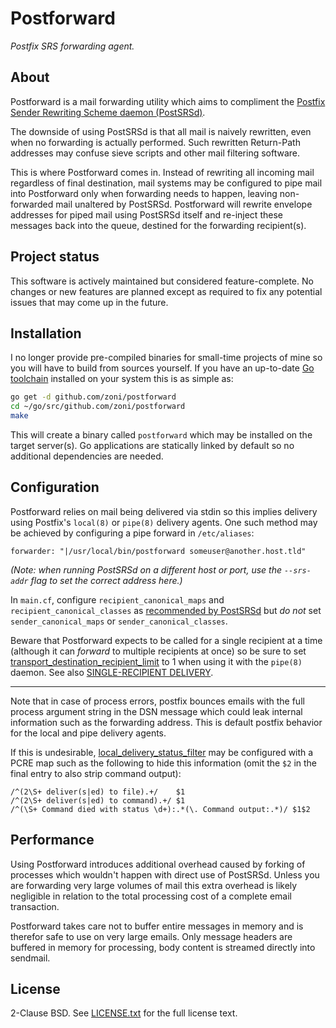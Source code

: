 Postforward
===========

*Postfix SRS forwarding agent.*


About
-----

Postforward is a mail forwarding utility which aims to compliment the
[Postfix Sender Rewriting Scheme daemon (PostSRSd)](https://github.com/roehling/postsrsd).

The downside of using PostSRSd is that all mail is naively rewritten, even
when no forwarding is actually performed. Such rewritten Return-Path
addresses may confuse sieve scripts and other mail filtering software.

This is where Postforward comes in. Instead of rewriting all incoming mail
regardless of final destination, mail systems may be configured to pipe
mail into Postforward only when forwarding needs to happen, leaving
non-forwarded mail unaltered by PostSRSd. Postforward will rewrite
envelope addresses for piped mail using PostSRSd itself and re-inject
these messages back into the queue, destined for the forwarding
recipient(s).


Project status
--------------

This software is actively maintained but considered feature-complete. No
changes or new features are planned except as required to fix any
potential issues that may come up in the future.


Installation
------------

I no longer provide pre-compiled binaries for small-time projects of mine
so you will have to build from sources yourself. If you have an up-to-date
[Go toolchain](https://golang.org/dl/) installed on your system this is as
simple as:

```sh
go get -d github.com/zoni/postforward
cd ~/go/src/github.com/zoni/postforward
make
```

This will create a binary called `postforward` which may be installed on
the target server(s). Go applications are statically linked by default so
no additional dependencies are needed.


Configuration
-------------

Postforward relies on mail being delivered via stdin so this implies
delivery using Postfix's `local(8)` or `pipe(8)` delivery agents. One such
method may be achieved by configuring a pipe forward in `/etc/aliases`:

```
forwarder: "|/usr/local/bin/postforward someuser@another.host.tld"
```

*(Note: when running PostSRSd on a different host or port, use the
`--srs-addr` flag to set the correct address here.)*

In `main.cf`, configure `recipient_canonical_maps` and
`recipient_canonical_classes` as
[recommended by PostSRSd](https://github.com/roehling/postsrsd#configuration)
but *do not* set `sender_canonical_maps` or `sender_canonical_classes`.

Beware that Postforward expects to be called for a single recipient at a
time (although it can *forward* to multiple recipients at once) so be sure
to set [transport_destination_recipient_limit](http://www.postfix.org/postconf.5.html#transport_destination_recipient_limit)
to 1 when using it with the `pipe(8)` daemon. See also
[SINGLE-RECIPIENT DELIVERY](http://www.postfix.org/pipe.8.html).

-----------------------------------------------------------------------------

Note that in case of process errors, postfix bounces emails with the full
process argument string in the DSN message which could leak internal
information such as the forwarding address. This is default postfix
behavior for the local and pipe delivery agents.

If this is undesirable,
[local_delivery_status_filter](http://www.postfix.org/postconf.5.html#local_delivery_status_filter)
may be configured with a PCRE map such as the following to hide this
information (omit the `$2` in the final entry to also strip command
output):

```
/^(2\S+ deliver(s|ed) to file).+/    $1
/^(2\S+ deliver(s|ed) to command).+/ $1
/^(\S+ Command died with status \d+):.*(\. Command output:.*)/ $1$2
```


Performance
-----------

Using Postforward introduces additional overhead caused by forking of
processes which wouldn't happen with direct use of PostSRSd. Unless you
are forwarding very large volumes of mail this extra overhead is likely
negligible in relation to the total processing cost of a complete email
transaction.

Postforward takes care not to buffer entire messages in memory and is
therefor safe to use on very large emails.  Only message headers are
buffered in memory for processing, body content is streamed directly into
sendmail.


License
-------

2-Clause BSD. See [LICENSE.txt](LICENSE.txt) for the full license text.
